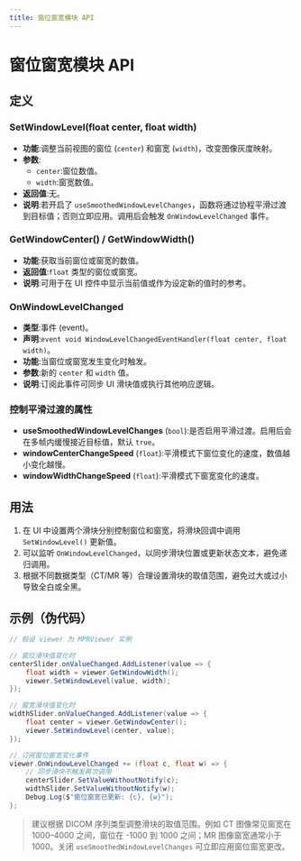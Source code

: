 ```yaml
---
title: 窗位窗宽模块 API
---
```

# 窗位窗宽模块 API

## 定义

### SetWindowLevel(float center, float width)

- **功能**:调整当前视图的窗位 (`center`) 和窗宽 (`width`)，改变图像灰度映射。
- **参数**:
  - `center`:窗位数值。
  - `width`:窗宽数值。
- **返回值**:无。
- **说明**:若开启了 `useSmoothedWindowLevelChanges`，函数将通过协程平滑过渡到目标值；否则立即应用。调用后会触发 `OnWindowLevelChanged` 事件。

### GetWindowCenter() / GetWindowWidth()

- **功能**:获取当前窗位或窗宽的数值。
- **返回值**:`float` 类型的窗位或窗宽。
- **说明**:可用于在 UI 控件中显示当前值或作为设定新的值时的参考。

### OnWindowLevelChanged

- **类型**:事件 (event)。
- **声明**:`event void WindowLevelChangedEventHandler(float center, float width)`。
- **功能**:当窗位或窗宽发生变化时触发。
- **参数**:新的 `center` 和 `width` 值。
- **说明**:订阅此事件可同步 UI 滑块值或执行其他响应逻辑。

### 控制平滑过渡的属性

- **useSmoothedWindowLevelChanges** (`bool`):是否启用平滑过渡。启用后会在多帧内缓慢接近目标值，默认 `true`。
- **windowCenterChangeSpeed** (`float`):平滑模式下窗位变化的速度，数值越小变化越慢。
- **windowWidthChangeSpeed** (`float`):平滑模式下窗宽变化的速度。

## 用法

1. 在 UI 中设置两个滑块分别控制窗位和窗宽，将滑块回调中调用 `SetWindowLevel()` 更新值。
2. 可以监听 `OnWindowLevelChanged`，以同步滑块位置或更新状态文本，避免递归调用。
3. 根据不同数据类型（CT/MR 等）合理设置滑块的取值范围，避免过大或过小导致全白或全黑。

## 示例（伪代码）

```csharp
// 假设 viewer 为 MPRViewer 实例

// 窗位滑块值变化时
centerSlider.onValueChanged.AddListener(value => {
    float width = viewer.GetWindowWidth();
    viewer.SetWindowLevel(value, width);
});

// 窗宽滑块值变化时
widthSlider.onValueChanged.AddListener(value => {
    float center = viewer.GetWindowCenter();
    viewer.SetWindowLevel(center, value);
});

// 订阅窗位窗宽变化事件
viewer.OnWindowLevelChanged += (float c, float w) => {
    // 同步滑块不触发再次调用
    centerSlider.SetValueWithoutNotify(c);
    widthSlider.SetValueWithoutNotify(w);
    Debug.Log($"窗位窗宽已更新: {c}, {w}");
};
```

> 建议根据 DICOM 序列类型调整滑块的取值范围。例如 CT 图像常见窗宽在 1000–4000 之间，窗位在 -1000 到 1000 之间；MR 图像窗宽通常小于 1000。关闭 `useSmoothedWindowLevelChanges` 可立即应用窗位窗宽更改。